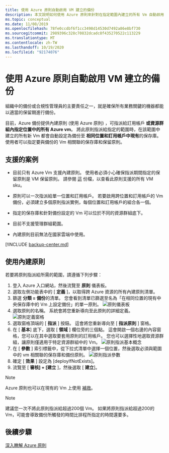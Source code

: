 ```yaml
---
title: 使用 Azure 原則自動啟用 VM 建立的備份
description: 本文說明如何使用 Azure 原則來針對在指定範圍內建立的所有 Vm 自動啟用備份
ms.topic: conceptual
ms.date: 11/08/2019
ms.openlocfilehash: 78fe0ccdbf6f1cc3498d14530d7492a86e8bf730
ms.sourcegitcommit: 2989396c328c70832dcadc8f435270522c113229
ms.translationtype: MT
ms.contentlocale: zh-TW
ms.lasthandoff: 10/19/2020
ms.locfileid: "92174076"
---
```

# <a name="auto-enable-backup-on-vm-creation-using-azure-policy"></a>使用 Azure 原則自動啟用 VM 建立的備份

組織中的備份或合規性管理員的主要責任之一，就是確保所有業務關鍵的機器都能以適當的保留期進行備份。

目前，Azure 備份提供內建原則 (使用 Azure 原則) ，可指派給訂用帳戶 **或資源群組內指定位置中的所有 Azure vm**。 將此原則指派給指定的範圍時，在該範圍中建立的所有新 Vm 都會自動設定為備份至 **相同位置和訂用帳戶中現有**的保存庫。 使用者可以指定要與備份的 Vm 相關聯的保存庫和保留原則。

## <a name="supported-scenarios"></a>支援的案例

* 目前只有 Azure Vm 支援內建原則。 使用者必須小心確保指派期間指定的保留原則是 VM 保留原則。 請參閱 [這](./backup-azure-policy-supported-skus.md) 份檔，以查看此原則支援的所有 VM sku。

* 原則可以一次指派給單一位置和訂用帳戶。 若要啟用跨位置和訂用帳戶的 Vm 備份，必須建立多個原則指派實例，每個位置和訂用帳戶的組合各一個。

* 指定的保存庫和針對備份設定的 Vm 可以位於不同的資源群組底下。

* 目前不支援管理群組範圍。

* 內建原則目前無法在國家雲端中使用。

[!INCLUDE [backup-center.md](../../includes/backup-center.md)]

## <a name="using-the-built-in-policy"></a>使用內建原則

若要將原則指派給所需的範圍，請遵循下列步驟：

1. 登入 Azure 入口網站，然後流覽至 **原則** 儀表板。
1. 選取左側功能表中的 [ **定義** ]，以取得跨 Azure 資源的所有內建原則清單。
1. 篩選 **分類 = 備份**的清單。 您會看到清單已篩選至名為「在相同位置的現有中央保存庫中的 Vm 上設定備份」的單一原則。
![原則儀表板](./media/backup-azure-auto-enable-backup/policy-dashboard.png)
1. 選取原則的名稱。 系統會將您重新導向至此原則的詳細定義。
![原則定義窗格](./media/backup-azure-auto-enable-backup/policy-definition-blade.png)
1. 選取窗格頂端的 [ **指派** ] 按鈕。 這會將您重新導向至 [ **指派原則** ] 窗格。
1. 在 [ **基本**] 底下，選取 [ **領域** ] 欄位旁的三個點。 這會開啟一個右邊的內容窗格，您可以在其中選取要套用原則的訂用帳戶。 您也可以選擇性地選取資源群組，讓原則僅適用于特定資源群組中的 Vm。
![原則指派基本概念](./media/backup-azure-auto-enable-backup/policy-assignment-basics.png)
1. 在 [ **參數** ] 索引標籤中，從下拉式清單中選擇一個位置，然後選取必須與範圍中的 vm 相關聯的保存庫和備份原則。
![原則指派參數](./media/backup-azure-auto-enable-backup/policy-assignment-parameters.png)
1. 確定 [ **效果** ] 設定為 [deployIfNotExists]。
1. 流覽至 [ **審核] + [建立** ]，然後選取 [ **建立**]。

> [!NOTE]
>
> Azure 原則也可以在現有的 Vm 上使用 [補救](../governance/policy/how-to/remediate-resources.md)。

> [!NOTE]
>
> 建議您一次不將此原則指派給超過200個 Vm。 如果將原則指派給超過200的 Vm，可能會導致備份所觸發的時間比排程所指定的時間還要多。

## <a name="next-steps"></a>後續步驟

[深入瞭解 Azure 原則](../governance/policy/overview.md)
